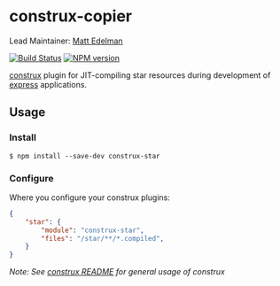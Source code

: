 # construx-copier

Lead Maintainer: [Matt Edelman](https://github.com/grawk)

[![Build Status](https://travis-ci.org/krakenjs/construx-star.svg?branch=master)](https://travis-ci.org/krakenjs/construx-star)
[![NPM version](https://badge.fury.io/js/construx-star.png)](http://badge.fury.io/js/construx-star)

[construx](https://github.com/krakenjs/construx) plugin for JIT-compiling star resources during development of [express](http://expressjs.com/) applications.

## Usage

### Install

```shell
$ npm install --save-dev construx-star
```

### Configure

Where you configure your construx plugins:

```json
{
    "star": {
        "module": "construx-star",
        "files": "/star/**/*.compiled",
    }
}
```

_Note: See [construx README](https://github.com/krakenjs/construx/blob/master/README.md) for general usage of construx_

